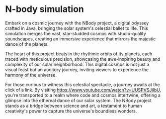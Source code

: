 # N-body simulation
Embark on a cosmic journey with the NBody project, a digital odyssey crafted in Java, bringing the solar system's celestial ballet to life. This simulation merges the vast, star-studded cosmos with studio-quality soundscapes, creating an immersive experience that mirrors the majestic dance of the planets.

The heart of this project beats in the rhythmic orbits of its planets, each traced with meticulous precision, showcasing the awe-inspiring beauty and complexity of our solar neighborhood. This digital cosmos is not just a visual feast but an auditory journey, inviting viewers to experience the harmony of the universe.

For those curious to witness this celestial spectacle, a journey awaits at the click of a link. By visiting https://www.youtube.com/watch?v=UUSPVSJiIbU, you're transported to a realm where code and cosmos intertwine, offering a glimpse into the ethereal dance of our solar system. The NBody project stands as a bridge between science and art, a testament to human creativity's power to capture the universe's boundless wonders.
